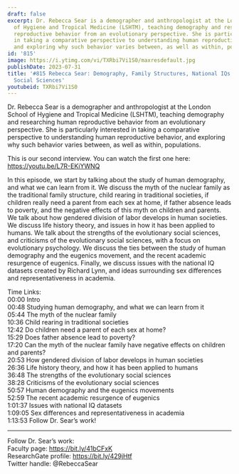```yaml
---
draft: false
excerpt: Dr. Rebecca Sear is a demographer and anthropologist at the London School
  of Hygiene and Tropical Medicine (LSHTM), teaching demography and researching human
  reproductive behavior from an evolutionary perspective. She is particularly interested
  in taking a comparative perspective to understanding human reproductive behavior,
  and exploring why such behavior varies between, as well as within, populations.
id: '815'
image: https://i.ytimg.com/vi/TXRbi7Vi1S0/maxresdefault.jpg
publishDate: 2023-07-31
title: '#815 Rebecca Sear: Demography, Family Structures, National IQs, and the Evolutionary
  Social Sciences'
youtubeid: TXRbi7Vi1S0
---
```

Dr. Rebecca Sear is a demographer and anthropologist at the London School of Hygiene and Tropical Medicine (LSHTM), teaching demography and researching human reproductive behavior from an evolutionary perspective. She is particularly interested in taking a comparative perspective to understanding human reproductive behavior, and exploring why such behavior varies between, as well as within, populations.

This is our second interview. You can watch the first one here: https://youtu.be/L7R-EKiYWNQ

In this episode, we start by talking about the study of human demography, and what we can learn from it. We discuss the myth of the nuclear family as the traditional family structure, child rearing in traditional societies, if children really need a parent from each sex at home, if father absence leads to poverty, and the negative effects of this myth on children and parents. We talk about how gendered division of labor develops in human societies. We discuss life history theory, and issues in how it has been applied to humans. We talk about the strengths of the evolutionary social sciences, and criticisms of the evolutionary social sciences, with a focus on evolutionary psychology. We discuss the ties between the study of human demography and the eugenics movement, and the recent academic resurgence of eugenics. Finally, we discuss issues with the national IQ datasets created by Richard Lynn, and ideas surrounding sex differences and representativeness in academia.

Time Links:  
00:00 Intro  
00:48  Studying human demography, and what we can learn from it  
05:44  The myth of the nuclear family  
10:36  Child rearing in traditional societies  
12:42  Do children need a parent of each sex at home?  
15:29  Does father absence lead to poverty?  
17:20  Can the myth of the nuclear family have negative effects on children and parents?  
20:53  How gendered division of labor develops in human societies  
26:36  Life history theory, and how it has been applied to humans  
36:48  The strengths of the evolutionary social sciences  
38:28  Criticisms of the evolutionary social sciences  
50:57  Human demography and the eugenics movements  
52:59  The recent academic resurgence of eugenics  
1:01:37  Issues with national IQ datasets  
1:09:05  Sex differences and representativeness in academia  
1:13:53  Follow Dr. Sear’s work!

---

Follow Dr. Sear’s work:  
Faculty page: https://bit.ly/41bCFxK  
ResearchGate profile: https://bit.ly/429jHtf  
Twitter handle: @RebeccaSear
